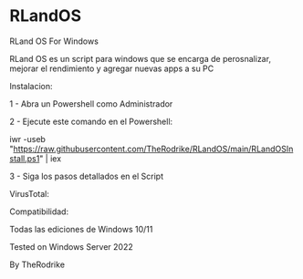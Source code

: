 # RLandOS
RLand OS For Windows

RLand OS es un script para windows que se encarga de perosnalizar, mejorar el rendimiento y agregar nuevas apps a su PC

Instalacion:

1 - Abra un Powershell como Administrador

2 - Ejecute este comando en el Powershell:

iwr -useb "https://raw.githubusercontent.com/TheRodrike/RLandOS/main/RLandOSInstall.ps1" | iex

3 - Siga los pasos detallados en el Script

VirusTotal:

Compatibilidad:

Todas las ediciones de Windows 10/11

Tested on Windows Server 2022

By TheRodrike
